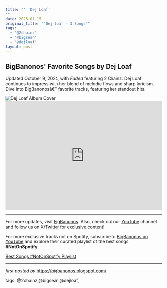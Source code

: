 ```yaml
---
title: "' 'Dej Loaf'
'"
date: 2025-01-15
original_title: "'Dej Loaf - 3 Songs'"
tags:
  - '@2chainz'
  - '@bigsean'
  - '@dejloaf'
layout: post
---
```

<h2 >BigBanonos' Favorite Songs by Dej Loaf</h2> <!-- Introductory Text -->
<p >Updated October 9, 2024, with <em>Faded</em> featuring 2 Chainz. Dej Loaf continues to impress with her blend of melodic flows and sharp lyricism. Dive into BigBanonosâ€™ favorite tracks, featuring her standout hits.</p> <!-- Featured Image -->
<div > <img src="https://i.scdn.co/image/ab6761610000e5ebaa465515228cb4dc810db8c4" alt="Dej Loaf Album Cover">
</div> <!-- Spotify Playlist Embed -->
<div > <iframe src="https://open.spotify.com/embed/playlist/6L7btau9uMloCWNsQ5uMa8?utm_source=generator" width="100%" height="352" frameborder="0" allow="autoplay; clipboard-write; encrypted-media; fullscreen; picture-in-picture" loading="lazy"></iframe>
</div> <!-- Footer Links -->
<hr />
<p >For more updates, visit <a href="https://bigbanonos.blogspot.com/" target="_blank">BigBanonos</a>. Also, check out our <a href="https://www.youtube.com/@BigBanonos" target="_blank">YouTube</a> channel and follow us on <a href="https://x.com/bigbanonos" target="_blank">X/Twitter</a> for exclusive content!</p>


<!--Subscribe and Playlist Links-->
<div>
    <p>For more exclusive tracks not on Spotify, subscribe to <a href="https://www.youtube.com/@BigBanonos" target="_blank">BigBanonos on YouTube</a> and explore their curated playlist of the best songs <strong>#NotOnSpotify</strong>.</p>
    <p><a href="https://www.youtube.com/playlist?list=PLtuNtuTatqI0kFahUCbtbfenC_ET5O_tr" target="_blank">Best Songs #NotOnSpotify Playlist<br /></a></p></div>

<hr />

<p><em>first posted by</em> <a href="https://bigbanonos.blogspot.com/" rel="noopener" target="_new">https://bigbanonos.blogspot.com/</a></p>

<p>tags: @2chainz,@bigsean,@dejloaf,</p>
